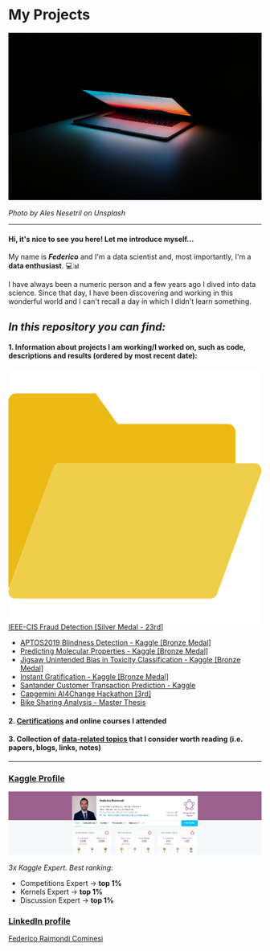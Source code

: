 # My Projects

![cover](img/ales-nesetril-734016-unsplash.jpg)

_Photo by Ales Nesetril on Unsplash_

---
#### Hi, it's nice to see you here! Let me introduce myself...

My name is **_Federico_** and I'm a data scientist and, most importantly, I'm a **data enthusiast**. 💻📊

I have always been a numeric person and a few years ago I dived into data science. Since that day, I have been discovering and working in this wonderful world and I can't recall a day in which I didn't learn something.

## *In this repository you can find:*

#### 1. Information about projects I am working/I worked on, such as code, descriptions and results (ordered by most recent date):

<img src="img/folder.png"
     alt="Markdown Monster icon"
     style="float: left; margin-right: 1px;" /> [IEEE-CIS Fraud Detection [Silver Medal - 23rd]](IEEE-CIS_Fraud_Detection)
- [APTOS2019 Blindness Detection - Kaggle [Bronze Medal]](APTOS2019_Blindness_Detection)
- [Predicting Molecular Properties - Kaggle [Bronze Medal]](Predicting_Molecular_Properties)
- [Jigsaw Unintended Bias in Toxicity Classification - Kaggle [Bronze Medal]](Jigsaw_Unintended_Bias_in_Toxicity_Classification)
- [Instant Gratification - Kaggle [Bronze Medal]](Kaggle_Instant_Gratification)
- [Santander Customer Transaction Prediction - Kaggle](Santander_Customer_Transaction_Prediction)
- [Capgemini AI4Change Hackathon [3rd]](Capgemini_AI4Change_Hackathon)
- [Bike Sharing Analysis - Master Thesis](Bike_Sharing_Analysis)


#### 2. [Certifications](https://github.com/FedericoRaimondi/myProjects/tree/master/Certifications) and online courses I attended

#### 3. Collection of [data-related topics](Data_Stuff) that I consider worth reading (i.e. papers, blogs, links, notes)

---

### [Kaggle Profile](https://www.kaggle.com/raimonds1993)
![kaggleprofile](img/kaggle.png)

_3x Kaggle Expert. Best ranking:_
- Competitions Expert -> **top 1%**
- Kernels Expert -> **top 1%**
- Discussion Expert -> **top 1%**

### [LinkedIn profile](https://www.linkedin.com/in/federico-raimondi-cominesi/)

<div class="LI-profile-badge"  data-version="v1" data-size="large" data-locale="en_US" data-type="horizontal" data-theme="dark" data-vanity="federico-raimondi-cominesi"><a class="LI-simple-link" href='https://it.linkedin.com/in/federico-raimondi-cominesi?trk=profile-badge'>Federico Raimondi Cominesi</a></div>

<script type="text/javascript" src="https://platform.linkedin.com/badges/js/profile.js" async defer></script>
